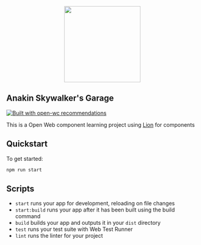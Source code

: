 <p align="center">
  <img width="200" src="https://open-wc.org/hero.png"></img>
</p>

## Anakin Skywalker's Garage

[![Built with open-wc recommendations](https://img.shields.io/badge/built%20with-open--wc-blue.svg)](https://github.com/open-wc)

This is a Open Web component learning project using [Lion](https://lion-web.netlify.app/) for components

## Quickstart

To get started:

```sh
npm run start
```

## Scripts

- `start` runs your app for development, reloading on file changes
- `start:build` runs your app after it has been built using the build command
- `build` builds your app and outputs it in your `dist` directory
- `test` runs your test suite with Web Test Runner
- `lint` runs the linter for your project